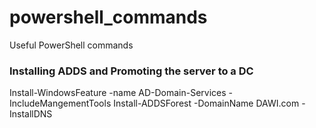 # powershell_commands
Useful PowerShell commands


### Installing ADDS and Promoting the server to a DC

Install-WindowsFeature -name AD-Domain-Services -IncludeMangementTools 
Install-ADDSForest -DomainName DAWI.com -InstallDNS
